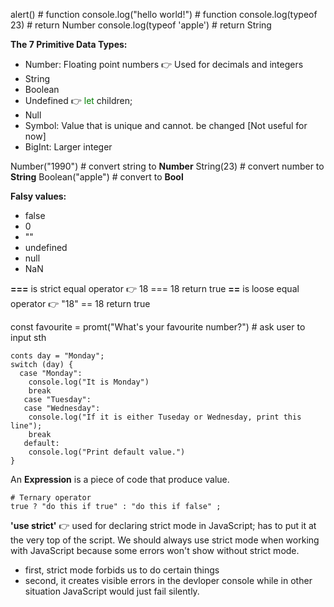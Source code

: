 alert() # function
console.log("hello world!") # function
console.log(typeof 23) # return Number
console.log(typeof 'apple') # return String

<strong>The 7 Primitive Data Types:</strong>
- Number: Floating point numbers 👉 Used for decimals and integers
- String
- Boolean
- Undefined 👉 <span style="color: green">let</span> children; 
- Null
- Symbol: Value that is unique and cannot. be changed [Not useful for now]
- BigInt: Larger integer

Number("1990") # convert string to **Number**
String(23) # convert number to **String**
Boolean("apple") # convert to **Bool**

**Falsy values:** 
- false
- 0
- ""
- undefined
- null
- NaN

**===** is strict equal operator 👉 18 === 18 return true
**==** is loose equal operator 👉 "18" == 18 return true

const favourite = promt("What's your favourite number?") # ask user to input sth

````
conts day = "Monday";
switch (day) {
  case "Monday":
    console.log("It is Monday")
    break
   case "Tuesday":
   case "Wednesday":
    console.log("If it is either Tuseday or Wednesday, print this line");
    break
   default:
    console.log("Print default value.")
}
````
An **Expression** is a piece of code that produce value.

````
# Ternary operator
true ? "do this if true" : "do this if false" ;
````
**'use strict'** 👉 used for declaring strict mode in JavaScript; has to put it at the very top of the script. We should always use strict mode when working with JavaScript because some errors won't show without strict mode.
- first, strict mode forbids us to do certain things
- second, it creates visible errors in the devloper console while in other situation JavaScript would just fail silently.
